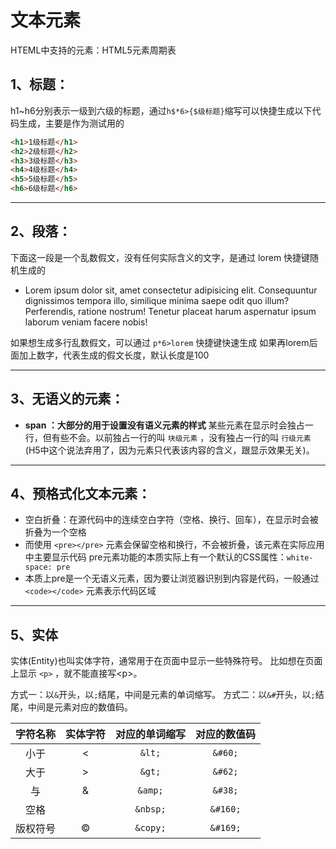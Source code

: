 # 文本元素

HTEML中支持的元素：HTML5元素周期表

## 1、标题：
h1~h6分别表示一级到六级的标题，通过`h$*6>{$级标题}`缩写可以快捷生成以下代码生成，主要是作为测试用的
```html
<h1>1级标题</h1>
<h2>2级标题</h2>
<h3>3级标题</h3>
<h4>4级标题</h4>
<h5>5级标题</h5>
<h6>6级标题</h6>
```
****

## 2、段落：

下面这一段是一个乱数假文，没有任何实际含义的文字，是通过 lorem 快捷键随机生成的
- Lorem ipsum dolor sit, amet consectetur adipisicing elit. Consequuntur dignissimos tempora illo, similique minima saepe odit quo illum? Perferendis, ratione nostrum! Tenetur placeat harum aspernatur ipsum laborum veniam facere nobis!

如果想生成多行乱数假文，可以通过 `p*6>lorem` 快捷键快速生成
如果再lorem后面加上数字，代表生成的假文长度，默认长度是100

****

## 3、无语义的元素：
- **span ：大部分的用于设置没有语义元素的样式**
 某些元素在显示时会独占一行，但有些不会。以前独占一行的叫 `块级元素` ，没有独占一行的叫 `行级元素` (H5中这个说法弃用了，因为元素只代表该内容的含义，跟显示效果无关)。

 ****


## 4、预格式化文本元素：
- 空白折叠：在源代码中的连续空白字符（空格、换行、回车），在显示时会被折叠为一个空格
- 而使用 `<pre></pre>` 元素会保留空格和换行，不会被折叠，该元素在实际应用中主要显示代码
pre元素功能的本质实际上有一个默认的CSS属性：`white-space: pre`
- 本质上pre是一个无语义元素，因为要让浏览器识别到内容是代码，一般通过 `<code></code>` 元素表示代码区域

****

## 5、实体
实体(Entity)也叫实体字符，通常用于在页面中显示一些特殊符号。
比如想在页面上显示 `<p>` ，就不能直接写&lt;p&gt;。

方式一：以`&`开头，以`;`结尾，中间是元素的单词缩写。
方式二：以`&#`开头，以`;`结尾，中间是元素对应的数值码。

|字符名称|实体字符|对应的单词缩写|对应的数值码|
|:---:|:---:|:---:|:---:|
|小于|&lt;|`&lt;`|`&#60;`|
|大于|&gt;|`&gt;`|`&#62;`|
|与|&amp;|`&amp;`|`&#38;`|
|空格|&nbsp;|`&nbsp;`|`&#160;`|
|版权符号|&copy;|`&copy;`|`&#169;`|
